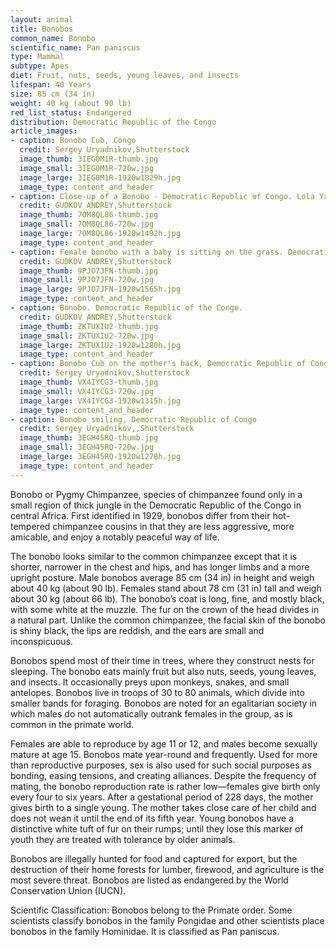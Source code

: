 ```yaml
---
layout: animal
title: Bonobos
common_name: Bonobo
scientific_name: Pan paniscus
type: Mammal
subtype: Apes
diet: Fruit, nuts, seeds, young leaves, and insects
lifespan: 40 Years
size: 85 cm (34 in)
weight: 40 kg (about 90 lb)
red_list_status: Endangered
distribution: Democratic Republic of the Congo
article_images:
- caption: Bonobo Cub, Congo
  credit: Sergey Uryadnikov,Shutterstock
  image_thumb: 3IEG0M1R-thumb.jpg
  image_small: 3IEG0M1R-720w.jpg
  image_large: 3IEG0M1R-1920w1829h.jpg
  image_type: content_and_header
- caption: Close-up of a Bonobo - Democratic Republic of Congo. Lola Ya BONOBO National Park
  credit: GUDKOV ANDREY,Shutterstock
  image_thumb: 7OM8QL86-thumb.jpg
  image_small: 7OM8QL86-720w.jpg
  image_large: 7OM8QL86-1920w1492h.jpg
  image_type: content_and_header
- caption: Female bonobo with a baby is sitting on the grass. Democratic Republic of the Congo. Africa.
  credit: GUDKOV ANDREY,Shutterstock
  image_thumb: 9PJO7JFN-thumb.jpg
  image_small: 9PJO7JFN-720w.jpg
  image_large: 9PJO7JFN-1920w1565h.jpg
  image_type: content_and_header
- caption: Bonobo. Democratic Republic of the Congo.
  credit: GUDKOV ANDREY,Shutterstock
  image_thumb: ZKTUXIU2-thumb.jpg
  image_small: ZKTUXIU2-720w.jpg
  image_large: ZKTUXIU2-1920w1280h.jpg
  image_type: content_and_header
- caption: Bonobo Cub on the mother's back, Democratic Republic of Congo. Africa
  credit: Sergey Uryadnikov,Shutterstock
  image_thumb: VX4IYCG3-thumb.jpg
  image_small: VX4IYCG3-720w.jpg
  image_large: VX4IYCG3-1920w1315h.jpg
  image_type: content_and_header
- caption: Bonobo smiling, Democratic Republic of Congo
  credit: Sergey Uryadnikov,,Shutterstock
  image_thumb: 3EGH45RQ-thumb.jpg
  image_small: 3EGH45RQ-720w.jpg
  image_large: 3EGH45RQ-1920w1278h.jpg
  image_type: content_and_header
---
```


Bonobo or Pygmy Chimpanzee, species of chimpanzee found only in a small region of thick jungle in the Democratic Republic of the Congo in central Africa. First identified in 1929, bonobos differ from their hot-tempered chimpanzee cousins in that they are less aggressive, more amicable, and enjoy a notably peaceful way of life. 

The bonobo looks similar to the common chimpanzee except that it is shorter, narrower in the chest and hips, and has longer limbs and a more upright posture. Male bonobos average 85 cm (34 in) in height and weigh about 40 kg (about 90 lb). Females stand about 78 cm (31 in) tall and weigh about 30 kg (about 66 lb). The bonobo’s coat is long, fine, and mostly black, with some white at the muzzle. The fur on the crown of the head divides in a natural part. Unlike the common chimpanzee, the facial skin of the bonobo is shiny black, the lips are reddish, and the ears are small and inconspicuous. 

Bonobos spend most of their time in trees, where they construct nests for sleeping. The bonobo eats mainly fruit but also nuts, seeds, young leaves, and insects. It occasionally preys upon monkeys, snakes, and small antelopes. Bonobos live in troops of 30 to 80 animals, which divide into smaller bands for foraging. Bonobos are noted for an egalitarian society in which males do not automatically outrank females in the group, as is common in the primate world. 

Females are able to reproduce by age 11 or 12, and males become sexually mature at age 15. Bonobos mate year-round and frequently. Used for more than reproductive purposes, sex is also used for such social purposes as bonding, easing tensions, and creating alliances. Despite the frequency of mating, the bonobo reproduction rate is rather low—females give birth only every four to six years. After a gestational period of 228 days, the mother gives birth to a single young. The mother takes close care of her child and does not wean it until the end of its fifth year. Young bonobos have a distinctive white tuft of fur on their rumps; until they lose this marker of youth they are treated with tolerance by older animals. 

Bonobos are illegally hunted for food and captured for export, but the destruction of their home forests for lumber, firewood, and agriculture is the most severe threat. Bonobos are listed as endangered by the World Conservation Union (IUCN).

Scientific Classification: Bonobos belong to the Primate order. Some scientists classify bonobos in the family Pongidae and other scientists place bonobos in the family Hominidae. It is classified as Pan paniscus.